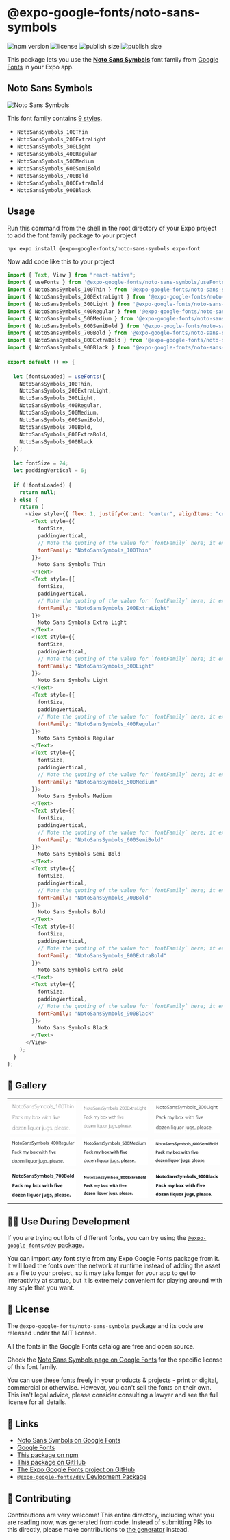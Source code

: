 # @expo-google-fonts/noto-sans-symbols

![npm version](https://flat.badgen.net/npm/v/@expo-google-fonts/noto-sans-symbols)
![license](https://flat.badgen.net/github/license/expo/google-fonts)
![publish size](https://flat.badgen.net/packagephobia/install/@expo-google-fonts/noto-sans-symbols)
![publish size](https://flat.badgen.net/packagephobia/publish/@expo-google-fonts/noto-sans-symbols)

This package lets you use the [**Noto Sans Symbols**](https://fonts.google.com/specimen/Noto+Sans+Symbols) font family from [Google Fonts](https://fonts.google.com/) in your Expo app.

## Noto Sans Symbols

![Noto Sans Symbols](./font-family.png)

This font family contains [9 styles](#-gallery).

- `NotoSansSymbols_100Thin`
- `NotoSansSymbols_200ExtraLight`
- `NotoSansSymbols_300Light`
- `NotoSansSymbols_400Regular`
- `NotoSansSymbols_500Medium`
- `NotoSansSymbols_600SemiBold`
- `NotoSansSymbols_700Bold`
- `NotoSansSymbols_800ExtraBold`
- `NotoSansSymbols_900Black`

## Usage

Run this command from the shell in the root directory of your Expo project to add the font family package to your project

```sh
npx expo install @expo-google-fonts/noto-sans-symbols expo-font
```

Now add code like this to your project

```js
import { Text, View } from "react-native";
import { useFonts } from '@expo-google-fonts/noto-sans-symbols/useFonts';
import { NotoSansSymbols_100Thin } from '@expo-google-fonts/noto-sans-symbols/100Thin';
import { NotoSansSymbols_200ExtraLight } from '@expo-google-fonts/noto-sans-symbols/200ExtraLight';
import { NotoSansSymbols_300Light } from '@expo-google-fonts/noto-sans-symbols/300Light';
import { NotoSansSymbols_400Regular } from '@expo-google-fonts/noto-sans-symbols/400Regular';
import { NotoSansSymbols_500Medium } from '@expo-google-fonts/noto-sans-symbols/500Medium';
import { NotoSansSymbols_600SemiBold } from '@expo-google-fonts/noto-sans-symbols/600SemiBold';
import { NotoSansSymbols_700Bold } from '@expo-google-fonts/noto-sans-symbols/700Bold';
import { NotoSansSymbols_800ExtraBold } from '@expo-google-fonts/noto-sans-symbols/800ExtraBold';
import { NotoSansSymbols_900Black } from '@expo-google-fonts/noto-sans-symbols/900Black';

export default () => {

  let [fontsLoaded] = useFonts({
    NotoSansSymbols_100Thin, 
    NotoSansSymbols_200ExtraLight, 
    NotoSansSymbols_300Light, 
    NotoSansSymbols_400Regular, 
    NotoSansSymbols_500Medium, 
    NotoSansSymbols_600SemiBold, 
    NotoSansSymbols_700Bold, 
    NotoSansSymbols_800ExtraBold, 
    NotoSansSymbols_900Black
  });

  let fontSize = 24;
  let paddingVertical = 6;

  if (!fontsLoaded) {
    return null;
  } else {
    return (
      <View style={{ flex: 1, justifyContent: "center", alignItems: "center" }}>
        <Text style={{
          fontSize,
          paddingVertical,
          // Note the quoting of the value for `fontFamily` here; it expects a string!
          fontFamily: "NotoSansSymbols_100Thin"
        }}>
          Noto Sans Symbols Thin
        </Text>
        <Text style={{
          fontSize,
          paddingVertical,
          // Note the quoting of the value for `fontFamily` here; it expects a string!
          fontFamily: "NotoSansSymbols_200ExtraLight"
        }}>
          Noto Sans Symbols Extra Light
        </Text>
        <Text style={{
          fontSize,
          paddingVertical,
          // Note the quoting of the value for `fontFamily` here; it expects a string!
          fontFamily: "NotoSansSymbols_300Light"
        }}>
          Noto Sans Symbols Light
        </Text>
        <Text style={{
          fontSize,
          paddingVertical,
          // Note the quoting of the value for `fontFamily` here; it expects a string!
          fontFamily: "NotoSansSymbols_400Regular"
        }}>
          Noto Sans Symbols Regular
        </Text>
        <Text style={{
          fontSize,
          paddingVertical,
          // Note the quoting of the value for `fontFamily` here; it expects a string!
          fontFamily: "NotoSansSymbols_500Medium"
        }}>
          Noto Sans Symbols Medium
        </Text>
        <Text style={{
          fontSize,
          paddingVertical,
          // Note the quoting of the value for `fontFamily` here; it expects a string!
          fontFamily: "NotoSansSymbols_600SemiBold"
        }}>
          Noto Sans Symbols Semi Bold
        </Text>
        <Text style={{
          fontSize,
          paddingVertical,
          // Note the quoting of the value for `fontFamily` here; it expects a string!
          fontFamily: "NotoSansSymbols_700Bold"
        }}>
          Noto Sans Symbols Bold
        </Text>
        <Text style={{
          fontSize,
          paddingVertical,
          // Note the quoting of the value for `fontFamily` here; it expects a string!
          fontFamily: "NotoSansSymbols_800ExtraBold"
        }}>
          Noto Sans Symbols Extra Bold
        </Text>
        <Text style={{
          fontSize,
          paddingVertical,
          // Note the quoting of the value for `fontFamily` here; it expects a string!
          fontFamily: "NotoSansSymbols_900Black"
        }}>
          Noto Sans Symbols Black
        </Text>
      </View>
    );
  }
};
```

## 🔡 Gallery


||||
|-|-|-|
|![NotoSansSymbols_100Thin](./100Thin/NotoSansSymbols_100Thin.ttf.png)|![NotoSansSymbols_200ExtraLight](./200ExtraLight/NotoSansSymbols_200ExtraLight.ttf.png)|![NotoSansSymbols_300Light](./300Light/NotoSansSymbols_300Light.ttf.png)||
|![NotoSansSymbols_400Regular](./400Regular/NotoSansSymbols_400Regular.ttf.png)|![NotoSansSymbols_500Medium](./500Medium/NotoSansSymbols_500Medium.ttf.png)|![NotoSansSymbols_600SemiBold](./600SemiBold/NotoSansSymbols_600SemiBold.ttf.png)||
|![NotoSansSymbols_700Bold](./700Bold/NotoSansSymbols_700Bold.ttf.png)|![NotoSansSymbols_800ExtraBold](./800ExtraBold/NotoSansSymbols_800ExtraBold.ttf.png)|![NotoSansSymbols_900Black](./900Black/NotoSansSymbols_900Black.ttf.png)||


## 👩‍💻 Use During Development

If you are trying out lots of different fonts, you can try using the [`@expo-google-fonts/dev` package](https://github.com/expo/google-fonts/tree/master/font-packages/dev#readme).

You can import _any_ font style from any Expo Google Fonts package from it. It will load the fonts over the network at runtime instead of adding the asset as a file to your project, so it may take longer for your app to get to interactivity at startup, but it is extremely convenient for playing around with any style that you want.


## 📖 License

The `@expo-google-fonts/noto-sans-symbols` package and its code are released under the MIT license.

All the fonts in the Google Fonts catalog are free and open source.

Check the [Noto Sans Symbols page on Google Fonts](https://fonts.google.com/specimen/Noto+Sans+Symbols) for the specific license of this font family.

You can use these fonts freely in your products & projects - print or digital, commercial or otherwise. However, you can't sell the fonts on their own. This isn't legal advice, please consider consulting a lawyer and see the full license for all details.

## 🔗 Links

- [Noto Sans Symbols on Google Fonts](https://fonts.google.com/specimen/Noto+Sans+Symbols)
- [Google Fonts](https://fonts.google.com/)
- [This package on npm](https://www.npmjs.com/package/@expo-google-fonts/noto-sans-symbols)
- [This package on GitHub](https://github.com/expo/google-fonts/tree/master/font-packages/noto-sans-symbols)
- [The Expo Google Fonts project on GitHub](https://github.com/expo/google-fonts)
- [`@expo-google-fonts/dev` Devlopment Package](https://github.com/expo/google-fonts/tree/master/font-packages/dev)

## 🤝 Contributing

Contributions are very welcome! This entire directory, including what you are reading now, was generated from code. Instead of submitting PRs to this directly, please make contributions to [the generator](https://github.com/expo/google-fonts/tree/master/packages/generator) instead.
